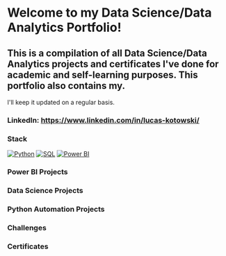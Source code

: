 # Welcome to my Data Science/Data Analytics Portfolio!

## This is a compilation of all Data Science/Data Analytics projects and certificates I've done for academic and self-learning purposes. This portfolio also contains my.
I'll keep it updated on a regular basis.


### LinkedIn: https://www.linkedin.com/in/lucas-kotowski/

### Stack
[![Python](https://img.shields.io/badge/python-black?style=for-the-badge&logo=python)](https://github.com/lucas.kotowski)
[![SQL](https://img.shields.io/badge/sql-black?style=for-the-badge&logo=mysql)](https://github.com/lucas.kotowski)
[![Power BI](https://img.shields.io/badge/power-bi-black?style=for-the-badge&logo=powerbi)](https://github.com/lucas.kotowski)

### Power BI Projects
<links go here>

### Data Science Projects
<links go here>

### Python Automation Projects
<links go here>

### Challenges
<links go here>

### Certificates
<links go here>
